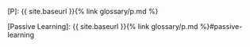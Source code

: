 [P]: {{ site.baseurl }}{% link glossary/p.md %}

[Passive Learning]: {{ site.baseurl }}{% link glossary/p.md %}#passive-learning
